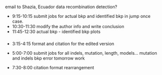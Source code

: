 ### 
email to Shazia, Ecuador data recombination detection?
- 9:15-10:15 submit jobs for actual bkp and identified bkp in jump once case.
- 10:30-11:30 modify the author info and write conclusion
- 11:45-12:30 actual bkp - identified bkp plots

###
- 3:15-4:15 format and citation for the edited version 

- 5:00-7:00 submit jobs for all indels, mutation, length, models...
            mutation and indels bkp error tomorrow work

- 7:30-8:00 citation format rearrangement
